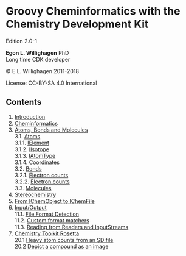 # Groovy Cheminformatics with the Chemistry Development Kit

Edition 2.0-1

**Egon L. Willighagen** PhD<br />
Long time CDK developer

© E.L. Willighagen 2011-2018

License: CC-BY-SA 4.0 International

## Contents

1. [Introduction](introduction.md) <br />
2. [Cheminformatics](cheminfo.md) <br />
3. [Atoms, Bonds and Molecules](atomsbonds.md) <br />
3.1. [Atoms](atomsbonds.md#atoms) <br />
3.1.1. [IElement](atomsbonds.md#ielement) <br />
3.1.2. [IIsotope](atomsbonds.md#iisotope) <br />
3.1.3. [IAtomType](atomsbonds.md#iatomtype) <br />
3.1.4. [Coordinates](atomsbonds.md#coordinates) <br />
3.2. [Bonds](atomsbonds.md#bonds) <br />
3.2.1. [Electron counts](atomsbonds.md#electron-counts) <br />
3.2.2. [Electron counts](atomsbonds.md#bond-stereochemistry) <br />
3.3. [Molecules](atomsbonds.md#molecules) <br />
4. [Stereochemistry](stereo.md) <br />
9. [From IChemObject to IChemFile](chemobject.md) <br />
11. [Input/Output](io.md) <br />
11.1. [File Format Detection](io.md#file-format-detection) <br />
11.2. [Custom format matchers](io.md#custom-format-matchers) <br />
11.3. [Reading from Readers and InputStreams](io.md#reading-from-readers-and-inputstreams) <br />
20. [Chemistry Toolkit Rosetta](ctr.md) <br />
20.1 [Heavy atom counts from an SD file](ctr.md#heavy-atom-counts-from-an-sd-file) <br />
20.2 [Depict a compound as an image](ctr.md#depict-a-compound-as-an-image) <br />

